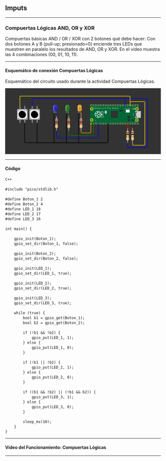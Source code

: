 ## Imputs

---

### Compuertas Lógicas AND, OR y XOR

Compuertas básicas AND / OR / XOR con 2 botones qué debe hacer: Con dos botones A y B (pull-up; presionado=0) enciende tres LEDs que muestren en paralelo los resultados de AND, OR y XOR. En el video muestra las 4 combinaciones (00, 01, 10, 11).

---

#### Esquemátco de conexión Compuertas Lógicas

Esquemático del circuito usado durante la actividad Compuertas Lógicas.

![Diagrama del sistema](../recursos/imgs/esquematico_compuertas_tarea3.png)

---

#### Código

``` codigo
C++

#include "pico/stdlib.h"

#define Boton_1 2
#define Boton_2 4
#define LED_1 18
#define LED_2 17
#define LED_3 16

int main() {

    gpio_init(Boton_1);
    gpio_set_dir(Boton_1, false);

    gpio_init(Boton_2);
    gpio_set_dir(Boton_2, false);

    gpio_init(LED_1);
    gpio_set_dir(LED_1, true);

    gpio_init(LED_2);
    gpio_set_dir(LED_2, true);

    gpio_init(LED_3);
    gpio_set_dir(LED_3, true);

    while (true) {
        bool b1 = gpio_get(Boton_1);
        bool b2 = gpio_get(Boton_2);

        if (!b1 && !b2) {
            gpio_put(LED_1, 1);
        } else {
            gpio_put(LED_1, 0);
        }

        if (!b1 || !b2) {
            gpio_put(LED_2, 1);
        } else {
            gpio_put(LED_2, 0);
        }

        if ((b1 && !b2) || (!b1 && b2)) {
            gpio_put(LED_3, 1);
        } else {
            gpio_put(LED_3, 0);
        }

        sleep_ms(10); 
    }
}

```

---

#### Video del Funcionamiento: Compuertas Lógicas



---